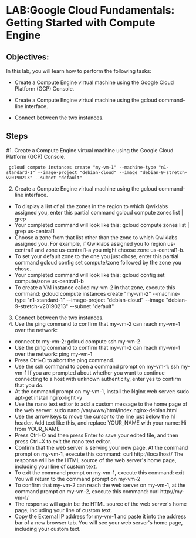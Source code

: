 # LAB:Google Cloud Fundamentals: Getting Started with Compute Engine

## Objectives:
In this lab, you will learn how to perform the following tasks:

- Create a Compute Engine virtual machine using the Google Cloud Platform (GCP) Console.

- Create a Compute Engine virtual machine using the gcloud command-line interface.

- Connect between the two instances.

## Steps
#1. Create a Compute Engine virtual machine using the Google Cloud Platform (GCP) Console.
```
 gcloud compute instances create "my-vm-1" --machine-type "n1-standard-1" --image-project "debian-cloud" --image "debian-9-stretch-v20190213" --subnet "default"
```
 
2. Create a Compute Engine virtual machine using the gcloud command-line interface.
 - To display a list of all the zones in the region to which Qwiklabs assigned you, enter this partial command
                    gcloud compute zones list | grep
 - Your completed command will look like this:
              gcloud compute zones list | grep us-central1
 - Choose a zone from that list other than the zone to which Qwiklabs assigned you. For example, if Qwiklabs assigned you to region us-central1 and zone us-central1-a you might choose zone us-central1-b.
 - To set your default zone to the one you just chose, enter this partial command gcloud config set compute/zone followed by the zone you chose.
 - Your completed command will look like this:
 gcloud config set compute/zone us-central1-b
 - To create a VM instance called my-vm-2 in that zone, execute this command:
  gcloud compute instances create "my-vm-2" --machine-type "n1-standard-1" --image-project "debian-cloud" --image "debian-9-stretch-v20190213" --subnet "default"

3. Connect between the two instances.
  1. Use the ping command to confirm that my-vm-2 can reach my-vm-1 over the network:
  - connect to my-vm-2:
   gcloud compute ssh my-vm-2
  - Use the ping command to confirm that my-vm-2 can reach my-vm-1 over the network:
  ping my-vm-1
  - Press Ctrl+C to abort the ping command.
  - Use the ssh command to open a command prompt on my-vm-1:
  ssh my-vm-1
  If you are prompted about whether you want to continue connecting to a host with unknown authenticity, enter yes to confirm that you do.
  - At the command prompt on my-vm-1, install the Nginx web server:
  sudo apt-get install nginx-light -y
  - Use the nano text editor to add a custom message to the home page of the web server:
  sudo nano /var/www/html/index.nginx-debian.html
  - Use the arrow keys to move the cursor to the line just below the h1 header. Add text like this, and replace YOUR_NAME with your name:
  Hi from YOUR_NAME
  - Press Ctrl+O and then press Enter to save your edited file, and then press Ctrl+X to exit the nano text editor.
  - Confirm that the web server is serving your new page. At the command prompt on my-vm-1, execute this command:
  curl http://localhost/
  The response will be the HTML source of the web server's home page, including your line of custom text.
  - To exit the command prompt on my-vm-1, execute this command:
  exit
  You will return to the command prompt on my-vm-2
  - To confirm that my-vm-2 can reach the web server on my-vm-1, at the command prompt on my-vm-2, execute this command:
  curl http://my-vm-1/
  - The response will again be the HTML source of the web server's home page, including your line of custom text.
  - Copy the External IP address for my-vm-1 and paste it into the address bar of a new browser tab. You will see your web server's home page, including your custom text.
